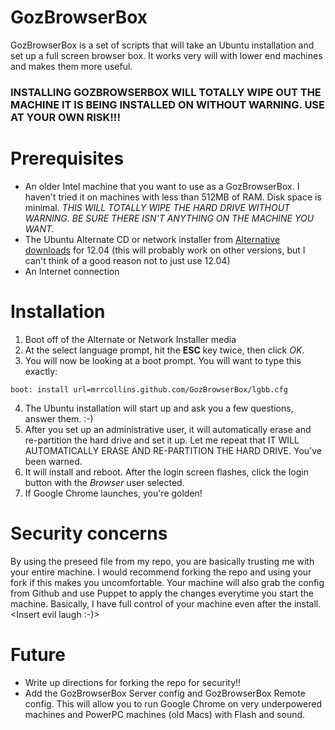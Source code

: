 # GozBrowserBox

GozBrowserBox is a set of scripts that will take an Ubuntu installation and set up a full screen browser box. It works very will with lower end machines and makes them more useful.

### INSTALLING GOZBROWSERBOX WILL TOTALLY WIPE OUT THE MACHINE IT IS BEING INSTALLED ON WITHOUT WARNING. USE AT YOUR OWN RISK!!!

# Prerequisites

* An older Intel machine that you want to use as a GozBrowserBox. I haven't tried it on machines with less than 512MB of RAM. Disk space is minimal. *THIS WILL TOTALLY WIPE THE HARD DRIVE WITHOUT WARNING. BE SURE THERE ISN'T ANYTHING ON THE MACHINE YOU WANT.*
* The Ubuntu Alternate CD or network installer from [Alternative downloads](http://www.ubuntu.com/download/desktop/alternative-downloads) for 12.04 (this will probably work on other versions, but I can't think of a good reason not to just use 12.04)
* An Internet connection

# Installation

1. Boot off of the Alternate or Network Installer media
2. At the select language prompt, hit the **ESC** key twice, then click *OK*.
3. You will now be looking at a boot prompt. You will want to type this exactly:

 ```
 boot: install url=mrrcollins.github.com/GozBrowserBox/lgbb.cfg
 ```
 
4. The Ubuntu installation will start up and ask you a few questions, answer them. :-)
5. After you set up an administrative user, it will automatically erase and re-partition the hard drive and set it up. Let me repeat that IT WILL AUTOMATICALLY ERASE AND RE-PARTITION THE HARD DRIVE. You've been warned.
6. It will install and reboot. After the login screen flashes, click the login button with the *Browser* user selected.
7. If Google Chrome launches, you're golden!
 
# Security concerns
 
By using the preseed file from my repo, you are basically trusting me with your entire machine. I would recommend forking the repo and using your fork if this makes you uncomfortable. Your machine will also grab the config from Github and use Puppet to apply the changes everytime you start the machine. Basically, I have full control of your machine even after the install. &lt;Insert evil laugh :-)&gt;

# Future

* Write up directions for forking the repo for security!!
* Add the GozBrowserBox Server config and GozBrowserBox Remote config. This will allow you to run Google Chrome on very underpowered machines and PowerPC machines (old Macs) with Flash and sound.
